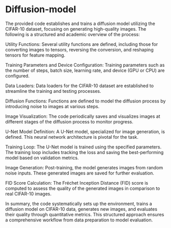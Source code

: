 # Diffusion-model
The provided code establishes and trains a diffusion model utilizing the CIFAR-10 dataset, focusing on generating high-quality images. The following is a structured and academic overview of the process:

Utility Functions: Several utility functions are defined, including those for converting images to tensors, reversing the conversion, and reshaping tensors for feature mapping.

Training Parameters and Device Configuration: Training parameters such as the number of steps, batch size, learning rate, and device (GPU or CPU) are configured.

Data Loaders: Data loaders for the CIFAR-10 dataset are established to streamline the training and testing processes.

Diffusion Functions: Functions are defined to model the diffusion process by introducing noise to images at various steps.

Image Visualization: The code periodically saves and visualizes images at different stages of the diffusion process to monitor progress.

U-Net Model Definition: A U-Net model, specialized for image generation, is defined. This neural network architecture is pivotal for the task.

Training Loop: The U-Net model is trained using the specified parameters. The training loop includes tracking the loss and saving the best-performing model based on validation metrics.

Image Generation: Post-training, the model generates images from random noise inputs. These generated images are saved for further evaluation.

FID Score Calculation: The Fréchet Inception Distance (FID) score is computed to assess the quality of the generated images in comparison to real CIFAR-10 images.

In summary, the code systematically sets up the environment, trains a diffusion model on CIFAR-10 data, generates new images, and evaluates their quality through quantitative metrics. This structured approach ensures a comprehensive workflow from data preparation to model evaluation.
